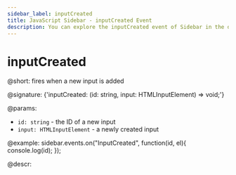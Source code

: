 ```yaml
---
sidebar_label: inputCreated
title: JavaScript Sidebar - inputCreated Event 
description: You can explore the inputCreated event of Sidebar in the documentation of the DHTMLX JavaScript UI library. Browse developer guides and API reference, try out code examples and live demos, and download a free 30-day evaluation version of DHTMLX Suite 7.
---
```


# inputCreated

@short: fires when a new input is added

@signature: {'inputCreated: (id: string, input: HTMLInputElement) => void;'}

@params:
- `id: string` - the ID of a new input
- `input: HTMLInputElement` - a newly created input

@example:
sidebar.events.on("InputCreated", function(id, el){
    console.log(id);
});

@descr:

[comment]: # (@related: sidebar/events.md_)
